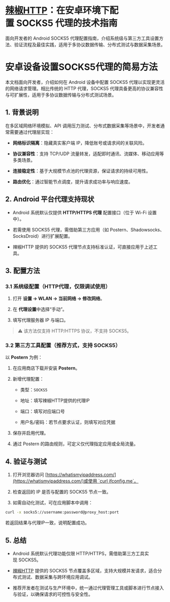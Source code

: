 # <a href="https://lajiaohttp.com/?kwd=zz-gitub" target="_blank">辣椒HTTP</a>：在安卓环境下配置 SOCKS5 代理的技术指南

面向开发者的 Android SOCKS5 代理配置指南，介绍系统级与第三方工具设置方法、验证流程及最佳实践，适用于多协议数据传输、分布式测试与数据采集场景。


# 安卓设备设置SOCKS5代理的简易方法



本文档面向开发者，介绍如何在 Android 设备中配置 SOCKS5 代理以实现更灵活的网络请求管理。相比传统的 HTTP 代理，SOCKS5 代理具备更高的协议兼容性与可扩展性，适用于多协议数据传输与分布式测试场景。

## 1. 背景说明

在多区域网络环境模拟、API 调用压力测试、分布式数据采集等场景中，开发者通常需要通过代理层实现：

*   **网络标识隔离**：隐藏真实客户端 IP，降低账号或请求间的关联风险。
    
*   **协议兼容性**：支持 TCP/UDP 流量转发，适配即时通讯、流媒体、移动应用等多类场景。
    
*   **连接稳定性**：基于大规模节点池的代理资源，保证请求的持续可用性。
    
*   **路由优化**：通过智能节点调度，提升请求成功率与响应速度。
    

## 2. Android 平台代理支持现状

*   Android 系统默认仅提供 **HTTP/HTTPS 代理** 配置接口（位于 Wi-Fi 设置中）。
    
*   若需使用 SOCKS5 代理，需借助第三方应用（如 Postern、Shadowsocks、SocksDroid）进行扩展配置。
    
*   辣椒HTTP 提供的 SOCKS5 代理节点支持标准认证，可直接应用于上述工具。
    

## 3. 配置方法

### 3.1 系统级配置（HTTP代理，仅限调试使用）

1.  打开 **设置 → WLAN → 当前网络 → 修改网络**。
    
2.  在 **代理设置**中选择“手动”。
    
3.  填写代理服务器 IP 与端口。
    

> ⚠ 该方法仅支持 HTTP/HTTPS 协议，不支持 SOCKS5。

### 3.2 第三方工具配置（推荐方式，支持 SOCKS5）

以 **Postern** 为例：

1.  在应用商店下载并安装 **Postern**。
    
2.  新增代理配置：
    
    *   类型：`SOCKS5`
        
    *   地址：填写辣椒HTTP提供的代理IP
        
    *   端口：填写对应端口号
        
    *   用户名/密码：若节点要求认证，则填写对应凭据
        
3.  保存并启用代理。
    
4.  通过 Postern 的路由规则，可定义仅代理指定应用或全局流量。
    

## 4. 验证与测试

1.  打开浏览器访问 [https://whatismyipaddress.com/](https://whatismyipaddress.com/)或使用 `curl ifconfig.me`。
    
2.  检查返回的 IP 是否与配置的 SOCKS5 节点一致。
    
3.  如需自动化测试，可在应用脚本中调用：
    

```bash
curl -x socks5://username:password@proxy_host:port 

```

若返回结果与代理IP一致，说明配置成功。

## 5. 总结

*   Android 系统默认代理功能仅限 HTTP/HTTPS，需借助第三方工具实现 SOCKS5。
    
*   <a href="https://lajiaohttp.com/?kwd=zz-gitub" target="_blank">辣椒HTTP</a> 提供的 SOCKS5 节点覆盖多区域，支持大规模并发请求，适合分布式测试、数据采集与跨环境应用调试。
    
*   推荐开发者在测试与生产环境中，统一通过代理管理工具或脚本进行节点接入与验证，以确保请求的可控性与安全性。
